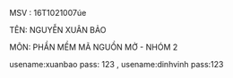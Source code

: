 MSV : 16T1021007úe

TÊN: NGUYỄN XUÂN BẢO

MÔN: PHẦN MỀM MÃ NGUỒN MỞ - NHÓM 2 

usename:xuanbao pass: 123 , usename:dinhvinh pass:123

